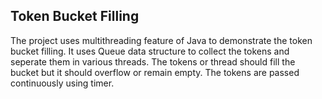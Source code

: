 ## Token Bucket Filling

The project uses multithreading feature of Java to demonstrate the token bucket filling.
It uses Queue data structure to collect the tokens and seperate them in various threads. 
The tokens or thread should fill the bucket but it should overflow or remain empty.
The tokens are passed continuously using timer.
